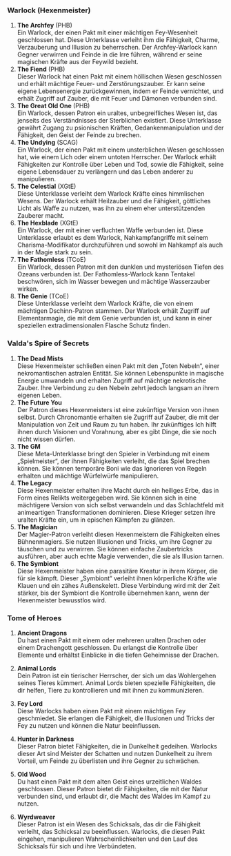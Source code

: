
### **Warlock (Hexenmeister)**

1. **The Archfey** (PHB)<br/>
   Ein Warlock, der einen Pakt mit einer mächtigen Fey-Wesenheit geschlossen hat. Diese Unterklasse verleiht ihm die Fähigkeit, Charme, Verzauberung und Illusion zu beherrschen. Der Archfey-Warlock kann Gegner verwirren und Feinde in die Irre führen, während er seine magischen Kräfte aus der Feywild bezieht.
    <br/>
2. **The Fiend** (PHB)<br/>
   Dieser Warlock hat einen Pakt mit einem höllischen Wesen geschlossen und erhält mächtige Feuer- und Zerstörungszauber. Er kann seine eigene Lebensenergie zurückgewinnen, indem er Feinde vernichtet, und erhält Zugriff auf Zauber, die mit Feuer und Dämonen verbunden sind.
    <br/>
3. **The Great Old One** (PHB)<br/>
   Ein Warlock, dessen Patron ein uraltes, unbegreifliches Wesen ist, das jenseits des Verständnisses der Sterblichen existiert. Diese Unterklasse gewährt Zugang zu psionischen Kräften, Gedankenmanipulation und der Fähigkeit, den Geist der Feinde zu brechen.
    <br/>
4. **The Undying** (SCAG)<br/>
   Ein Warlock, der einen Pakt mit einem unsterblichen Wesen geschlossen hat, wie einem Lich oder einem untoten Herrscher. Der Warlock erhält Fähigkeiten zur Kontrolle über Leben und Tod, sowie die Fähigkeit, seine eigene Lebensdauer zu verlängern und das Leben anderer zu manipulieren.
    <br/>
5. **The Celestial** (XGtE)<br/>
   Diese Unterklasse verleiht dem Warlock Kräfte eines himmlischen Wesens. Der Warlock erhält Heilzauber und die Fähigkeit, göttliches Licht als Waffe zu nutzen, was ihn zu einem eher unterstützenden Zauberer macht.
    <br/>
6. **The Hexblade** (XGtE)<br/>
   Ein Warlock, der mit einer verfluchten Waffe verbunden ist. Diese Unterklasse erlaubt es dem Warlock, Nahkampfangriffe mit seinem Charisma-Modifikator durchzuführen und sowohl im Nahkampf als auch in der Magie stark zu sein.
    <br/>
7. **The Fathomless** (TCoE)<br/>
   Ein Warlock, dessen Patron mit den dunklen und mysteriösen Tiefen des Ozeans verbunden ist. Der Fathomless-Warlock kann Tentakel beschwören, sich im Wasser bewegen und mächtige Wasserzauber wirken.
    <br/>
8. **The Genie** (TCoE)<br/>
   Diese Unterklasse verleiht dem Warlock Kräfte, die von einem mächtigen Dschinn-Patron stammen. Der Warlock erhält Zugriff auf Elementarmagie, die mit dem Genie verbunden ist, und kann in einer speziellen extradimensionalen Flasche Schutz finden.
    <br/>


### **Valda's Spire of Secrets**

1. **The Dead Mists**  <br/>
    Diese Hexenmeister schließen einen Pakt mit den „Toten Nebeln“, einer nekromantischen astralen Entität. Sie können Lebenspunkte in magische Energie umwandeln und erhalten Zugriff auf mächtige nekrotische Zauber. Ihre Verbindung zu den Nebeln zehrt jedoch langsam an ihrem eigenen Leben.
    <br/>
2. **The Future You**  <br/>
    Der Patron dieses Hexenmeisters ist eine zukünftige Version von ihnen selbst. Durch Chronomantie erhalten sie Zugriff auf Zauber, die mit der Manipulation von Zeit und Raum zu tun haben. Ihr zukünftiges Ich hilft ihnen durch Visionen und Vorahnung, aber es gibt Dinge, die sie noch nicht wissen dürfen.
    <br/>
3. **The GM**  <br/>
    Diese Meta-Unterklasse bringt den Spieler in Verbindung mit einem „Spielmeister“, der ihnen Fähigkeiten verleiht, die das Spiel brechen können. Sie können temporäre Boni wie das Ignorieren von Regeln erhalten und mächtige Würfelwürfe manipulieren.
    <br/>
4. **The Legacy**  <br/>
    Diese Hexenmeister erhalten ihre Macht durch ein heiliges Erbe, das in Form eines Relikts weitergegeben wird. Sie können sich in eine mächtigere Version von sich selbst verwandeln und das Schlachtfeld mit animeartigen Transformationen dominieren. Diese Krieger setzen ihre uralten Kräfte ein, um in epischen Kämpfen zu glänzen.
    <br/>
5. **The Magician**  <br/>
    Der Magier-Patron verleiht diesen Hexenmeistern die Fähigkeiten eines Bühnenmagiers. Sie nutzen Illusionen und Tricks, um ihre Gegner zu täuschen und zu verwirren. Sie können einfache Zaubertricks ausführen, aber auch echte Magie verwenden, die sie als Illusion tarnen.
    <br/>
6. **The Symbiont**  <br/>
    Diese Hexenmeister haben eine parasitäre Kreatur in ihrem Körper, die für sie kämpft. Dieser „Symbiont“ verleiht ihnen körperliche Kräfte wie Klauen und ein zähes Außenskelett. Diese Verbindung wird mit der Zeit stärker, bis der Symbiont die Kontrolle übernehmen kann, wenn der Hexenmeister bewusstlos wird.

### **Tome of Heroes**

1. **Ancient Dragons**  <br/>
    Du hast einen Pakt mit einem oder mehreren uralten Drachen oder einem Drachengott geschlossen. Du erlangst die Kontrolle über Elemente und erhältst Einblicke in die tiefen Geheimnisse der Drachen.
    <br/>
    
2. **Animal Lords**  <br/>
    Dein Patron ist ein tierischer Herrscher, der sich um das Wohlergehen seines Tieres kümmert. Animal Lords bieten spezielle Fähigkeiten, die dir helfen, Tiere zu kontrollieren und mit ihnen zu kommunizieren.
    <br/>
    
3. **Fey Lord**  <br/>
    Diese Warlocks haben einen Pakt mit einem mächtigen Fey geschmiedet. Sie erlangen die Fähigkeit, die Illusionen und Tricks der Fey zu nutzen und können die Natur beeinflussen.
    <br/>
    
4. **Hunter in Darkness**  <br/>
    Dieser Patron bietet Fähigkeiten, die in Dunkelheit gedeihen. Warlocks dieser Art sind Meister der Schatten und nutzen Dunkelheit zu ihrem Vorteil, um Feinde zu überlisten und ihre Gegner zu schwächen.
    <br/>
    
5. **Old Wood**  <br/>
    Du hast einen Pakt mit dem alten Geist eines urzeitlichen Waldes geschlossen. Dieser Patron bietet dir Fähigkeiten, die mit der Natur verbunden sind, und erlaubt dir, die Macht des Waldes im Kampf zu nutzen.
    <br/>
    
6. **Wyrdweaver**  <br/>
    Dieser Patron ist ein Wesen des Schicksals, das dir die Fähigkeit verleiht, das Schicksal zu beeinflussen. Warlocks, die diesen Pakt eingehen, manipulieren Wahrscheinlichkeiten und den Lauf des Schicksals für sich und ihre Verbündeten.
    <br/>
